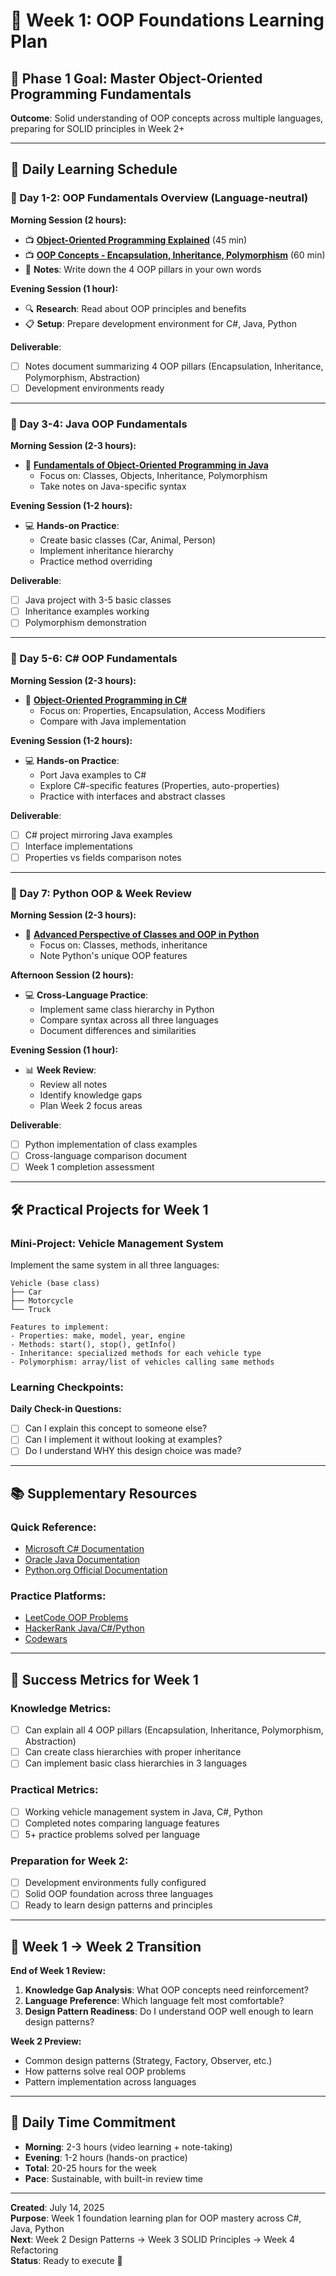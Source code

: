 # 🚀 **Week 1: OOP Foundations Learning Plan**

## 🎯 **Phase 1 Goal: Master Object-Oriented Programming Fundamentals**

**Outcome**: Solid understanding of OOP concepts across multiple languages, preparing for SOLID principles in Week 2+

---

## 📅 **Daily Learning Schedule**

### **🔸 Day 1-2: OOP Fundamentals Overview (Language-neutral)**

**Morning Session (2 hours):**

- 📺 **[Object-Oriented Programming Explained](https://www.youtube.com/watch?v=pTB0EiLXL1Q)** (45 min)
- 📺 **[OOP Concepts - Encapsulation, Inheritance, Polymorphism](https://www.youtube.com/watch?v=1ppgUMfUUJw)** (60 min)
- 📝 **Notes**: Write down the 4 OOP pillars in your own words

**Evening Session (1 hour):**

- 🔍 **Research**: Read about OOP principles and benefits
- 📋 **Setup**: Prepare development environment for C#, Java, Python

**Deliverable**:

- [ ] Notes document summarizing 4 OOP pillars (Encapsulation, Inheritance, Polymorphism, Abstraction)
- [ ] Development environments ready

---

### **🔸 Day 3-4: Java OOP Fundamentals**

**Morning Session (2-3 hours):**

- 📘 **[Fundamentals of Object-Oriented Programming in Java](https://app.pluralsight.com/library/courses/fundamentals-object-oriented-programming-java/table-of-contents)**
  - Focus on: Classes, Objects, Inheritance, Polymorphism
  - Take notes on Java-specific syntax

**Evening Session (1-2 hours):**

- 💻 **Hands-on Practice**:
  - Create basic classes (Car, Animal, Person)
  - Implement inheritance hierarchy
  - Practice method overriding

**Deliverable**:

- [ ] Java project with 3-5 basic classes
- [ ] Inheritance examples working
- [ ] Polymorphism demonstration

---

### **🔸 Day 5-6: C# OOP Fundamentals**

**Morning Session (2-3 hours):**

- 📘 **[Object-Oriented Programming in C#](https://app.pluralsight.com/library/courses/c-sharp-10-object-oriented-programming/table-of-contents)**
  - Focus on: Properties, Encapsulation, Access Modifiers
  - Compare with Java implementation

**Evening Session (1-2 hours):**

- 💻 **Hands-on Practice**:
  - Port Java examples to C#
  - Explore C#-specific features (Properties, auto-properties)
  - Practice with interfaces and abstract classes

**Deliverable**:

- [ ] C# project mirroring Java examples
- [ ] Interface implementations
- [ ] Properties vs fields comparison notes

---

### **🔸 Day 7: Python OOP & Week Review**

**Morning Session (2-3 hours):**

- 📘 **[Advanced Perspective of Classes and OOP in Python](https://app.pluralsight.com/ilx/advanced-perspective-of-classes-and-object-oriented-programming-in-python/table-of-content)**
  - Focus on: Classes, methods, inheritance
  - Note Python's unique OOP features

**Afternoon Session (2 hours):**

- 💻 **Cross-Language Practice**:
  - Implement same class hierarchy in Python
  - Compare syntax across all three languages
  - Document differences and similarities

**Evening Session (1 hour):**

- 📊 **Week Review**:
  - Review all notes
  - Identify knowledge gaps
  - Plan Week 2 focus areas

**Deliverable**:

- [ ] Python implementation of class examples
- [ ] Cross-language comparison document
- [ ] Week 1 completion assessment

---

## 🛠️ **Practical Projects for Week 1**

### **Mini-Project: Vehicle Management System**

Implement the same system in all three languages:

```
Vehicle (base class)
├── Car
├── Motorcycle
└── Truck

Features to implement:
- Properties: make, model, year, engine
- Methods: start(), stop(), getInfo()
- Inheritance: specialized methods for each vehicle type
- Polymorphism: array/list of vehicles calling same methods
```

### **Learning Checkpoints:**

**Daily Check-in Questions:**

- [ ] Can I explain this concept to someone else?
- [ ] Can I implement it without looking at examples?
- [ ] Do I understand WHY this design choice was made?

---

## 📚 **Supplementary Resources**

### **Quick Reference:**

- [Microsoft C# Documentation](https://docs.microsoft.com/en-us/dotnet/csharp/)
- [Oracle Java Documentation](https://docs.oracle.com/en/java/)
- [Python.org Official Documentation](https://docs.python.org/3/)

### **Practice Platforms:**

- [LeetCode OOP Problems](https://leetcode.com/tag/object-oriented-programming/)
- [HackerRank Java/C#/Python](https://www.hackerrank.com/)
- [Codewars](https://www.codewars.com/)

---

## 🎯 **Success Metrics for Week 1**

### **Knowledge Metrics:**

- [ ] Can explain all 4 OOP pillars (Encapsulation, Inheritance, Polymorphism, Abstraction)
- [ ] Can create class hierarchies with proper inheritance
- [ ] Can implement basic class hierarchies in 3 languages

### **Practical Metrics:**

- [ ] Working vehicle management system in Java, C#, Python
- [ ] Completed notes comparing language features
- [ ] 5+ practice problems solved per language

### **Preparation for Week 2:**

- [ ] Development environments fully configured
- [ ] Solid OOP foundation across three languages
- [ ] Ready to learn design patterns and principles

---

## 🚦 **Week 1 → Week 2 Transition**

**End of Week 1 Review:**

1. **Knowledge Gap Analysis**: What OOP concepts need reinforcement?
2. **Language Preference**: Which language felt most comfortable?
3. **Design Pattern Readiness**: Do I understand OOP well enough to learn design patterns?

**Week 2 Preview:**

- Common design patterns (Strategy, Factory, Observer, etc.)
- How patterns solve real OOP problems
- Pattern implementation across languages

---

## 📝 **Daily Time Commitment**

- **Morning**: 2-3 hours (video learning + note-taking)
- **Evening**: 1-2 hours (hands-on practice)
- **Total**: 20-25 hours for the week
- **Pace**: Sustainable, with built-in review time

---

**Created**: July 14, 2025  
**Purpose**: Week 1 foundation learning plan for OOP mastery across C#, Java, Python  
**Next**: Week 2 Design Patterns → Week 3 SOLID Principles → Week 4 Refactoring  
**Status**: Ready to execute 🚀
